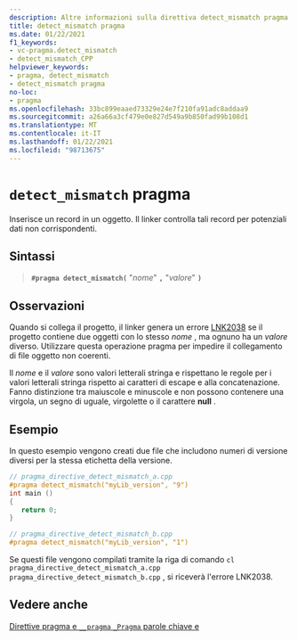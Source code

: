 ```yaml
---
description: Altre informazioni sulla direttiva detect_mismatch pragma in Microsoft C/C++
title: detect_mismatch pragma
ms.date: 01/22/2021
f1_keywords:
- vc-pragma.detect_mismatch
- detect_mismatch_CPP
helpviewer_keywords:
- pragma, detect_mismatch
- detect_mismatch pragma
no-loc:
- pragma
ms.openlocfilehash: 33bc899eaaed73329e24e7f210fa91adc8addaa9
ms.sourcegitcommit: a26a66a3cf479e0e827d549a9b850fad99b108d1
ms.translationtype: MT
ms.contentlocale: it-IT
ms.lasthandoff: 01/22/2021
ms.locfileid: "98713675"
---
```

# <a name="detect_mismatch-no-locpragma"></a>`detect_mismatch` pragma

Inserisce un record in un oggetto. Il linker controlla tali record per potenziali dati non corrispondenti.

## <a name="syntax"></a>Sintassi

> **`#pragma detect_mismatch(`** "*nome*" **`,`** "*valore*" **`)`**

## <a name="remarks"></a>Osservazioni

Quando si collega il progetto, il linker genera un errore [LNK2038](../error-messages/tool-errors/linker-tools-error-lnk2038.md) se il progetto contiene due oggetti con lo stesso *nome* , ma ognuno ha un *valore* diverso. Utilizzare questa operazione pragma per impedire il collegamento di file oggetto non coerenti.

Il *nome* e il *valore* sono valori letterali stringa e rispettano le regole per i valori letterali stringa rispetto ai caratteri di escape e alla concatenazione. Fanno distinzione tra maiuscole e minuscole e non possono contenere una virgola, un segno di uguale, virgolette o il carattere **null** .

## <a name="example"></a>Esempio

In questo esempio vengono creati due file che includono numeri di versione diversi per la stessa etichetta della versione.

```cpp
// pragma_directive_detect_mismatch_a.cpp
#pragma detect_mismatch("myLib_version", "9")
int main ()
{
   return 0;
}

// pragma_directive_detect_mismatch_b.cpp
#pragma detect_mismatch("myLib_version", "1")
```

Se questi file vengono compilati tramite la riga di comando `cl pragma_directive_detect_mismatch_a.cpp pragma_directive_detect_mismatch_b.cpp` , si riceverà l'errore LNK2038.

## <a name="see-also"></a>Vedere anche

[Direttive pragma e `__pragma` `_Pragma` parole chiave e](./pragma-directives-and-the-pragma-keyword.md)
